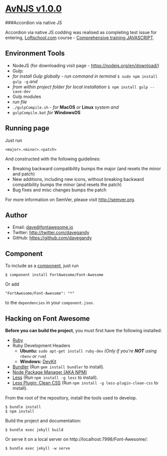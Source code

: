 # [AvNJS v1.0.0](http://selcet.com)
###Accordion via native JS

Accordion via native JS codding was realised as completing test issue for entering,
[Loftschool.com](http://Loftschool.com) course - [Comprehensive training JAVASCRIPT](http://loftschool.com/course/javascript).

## Environment Tools
- NodeJS (for downloading visit page - https://nodejs.org/en/download/)
- Gulp:
 - *for install Gulp globally - run command in terminal* `$ sudo npm install gulp -g` *and* 
 - *from within project folder for local installation* `$ npm install gulp --save-dev`
- Gulp modules
 - *run file*
  - `./gulpCompile.sh` *- for* **MacOS** *or* **Linux** *system and*
  - `gulpCompile.bat` *for* **WindowsOS**

## Running page

Just run 

`<major>.<minor>.<patch>`

And constructed with the following guidelines:

* Breaking backward compatibility bumps the major (and resets the minor and patch)
* New additions, including new icons, without breaking backward compatibility bumps the minor (and resets the patch)
* Bug fixes and misc changes bumps the patch

For more information on SemVer, please visit http://semver.org.

## Author
- Email: dave@fontawesome.io
- Twitter: http://twitter.com/davegandy
- GitHub: https://github.com/davegandy

## Component
To include as a [component](http://github.com/component/component), just run

    $ component install FortAwesome/Font-Awesome

Or add

    "FortAwesome/Font-Awesome": "*"

to the `dependencies` in your `component.json`.

## Hacking on Font Awesome

**Before you can build the project**, you must first have the following installed:

- [Ruby](https://www.ruby-lang.org/en/)
- Ruby Development Headers
  - **Ubuntu:** `sudo apt-get install ruby-dev` *(Only if you're __NOT__ using `rbenv` or `rvm`)*
  - **Windows:** [DevKit](http://rubyinstaller.org/)
- [Bundler](http://bundler.io/) (Run `gem install bundler` to install).
- [Node Package Manager (AKA NPM)](https://docs.npmjs.com/getting-started/installing-node)
- [Less](http://lesscss.org/) (Run `npm install -g less` to install).
- [Less Plugin: Clean CSS](https://github.com/less/less-plugin-clean-css) (Run `npm install -g less-plugin-clean-css` to install).

From the root of the repository, install the tools used to develop.

    $ bundle install
    $ npm install

Build the project and documentation:

    $ bundle exec jekyll build

Or serve it on a local server on http://localhost:7998/Font-Awesome/:

    $ bundle exec jekyll -w serve
